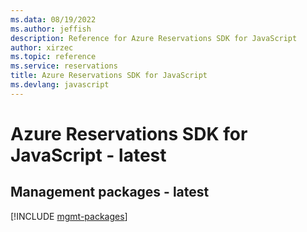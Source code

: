 ```yaml
---
ms.data: 08/19/2022
ms.author: jeffish
description: Reference for Azure Reservations SDK for JavaScript
author: xirzec
ms.topic: reference
ms.service: reservations
title: Azure Reservations SDK for JavaScript
ms.devlang: javascript
---
```

# Azure Reservations SDK for JavaScript - latest

## Management packages - latest
[!INCLUDE [mgmt-packages](reservations-mgmt-index.md)]